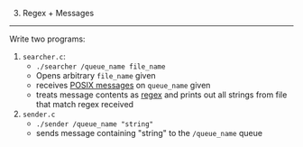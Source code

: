 3. Regex + Messages
---

Write two programs:

1. `searcher.c`:
   * `./searcher /queue_name file_name`
   * Opens arbitrary `file_name` given
   * receives [POSIX messages](https://man7.org/linux/man-pages/man7/mq_overview.7.html)
     on `queue_name` given
   * treats message contents as [regex](https://man7.org/linux/man-pages/man7/regex.7.html)
     and prints out all strings from file that match regex received
1. `sender.c`
   * `./sender /queue_name "string"`
   * sends message containing "string" to the `/queue_name` queue
